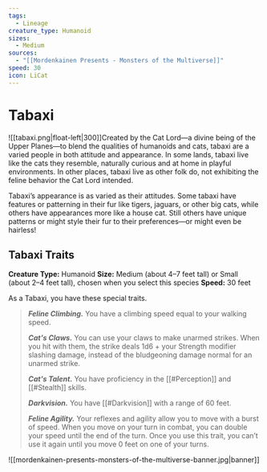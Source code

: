 ```yaml
---
tags:
  - Lineage
creature_type: Humanoid
sizes:
  - Medium
sources:
  - "[[Mordenkainen Presents - Monsters of the Multiverse]]"
speed: 30
icon: LiCat
---
```

# Tabaxi
![[tabaxi.png|float-left|300]]Created by the Cat Lord—a divine being of the Upper Planes—to blend the qualities of humanoids and cats, tabaxi are a varied people in both attitude and appearance. In some lands, tabaxi live like the cats they resemble, naturally curious and at home in playful environments. In other places, tabaxi live as other folk do, not exhibiting the feline behavior the Cat Lord intended.

Tabaxi’s appearance is as varied as their attitudes. Some tabaxi have features or patterning in their fur like tigers, jaguars, or other big cats, while others have appearances more like a house cat. Still others have unique patterns or might style their fur to their preferences—or might even be hairless!
## Tabaxi Traits
**Creature Type:** Humanoid
**Size:** Medium (about 4–7 feet tall) or Small (about 2–4 feet tall), chosen when you select this species
**Speed:** 30 feet

As a Tabaxi, you have these special traits.

>**_Feline Climbing._** You have a climbing speed equal to your walking speed.
>
>**_Cat's Claws._** You can use your claws to make unarmed strikes. When you hit with them, the strike deals 1d6 + your Strength modifier slashing damage, instead of the bludgeoning damage normal for an unarmed strike.
>
>**_Cat's Talent._** You have proficiency in the [[#Perception]] and [[#Stealth]] skills.
>
>**_Darkvision._** You have [[#Darkvision]] with a range of 60 feet.
>
>**_Feline Agility._** Your reflexes and agility allow you to move with a burst of speed. When you move on your turn in combat, you can double your speed until the end of the turn. Once you use this trait, you can’t use it again until you move 0 feet on one of your turns.

![[mordenkainen-presents-monsters-of-the-multiverse-banner.jpg|banner]]